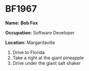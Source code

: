 # BF1967

**Name:** **Bob Fox**

**Occupation:** Software Developer

**Location:** Margaritaville
  1. Drive to Florida
  2. Take a right at the giant pineapple
  3. Drive under the giant salt shaker
